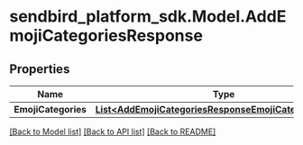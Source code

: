 
# sendbird_platform_sdk.Model.AddEmojiCategoriesResponse

## Properties

Name | Type | Description | Notes
------------ | ------------- | ------------- | -------------
**EmojiCategories** | [**List&lt;AddEmojiCategoriesResponseEmojiCategoriesInner&gt;**](AddEmojiCategoriesResponseEmojiCategoriesInner.md) |  | [optional] 

[[Back to Model list]](../README.md#documentation-for-models)
[[Back to API list]](../README.md#documentation-for-api-endpoints)
[[Back to README]](../README.md)

